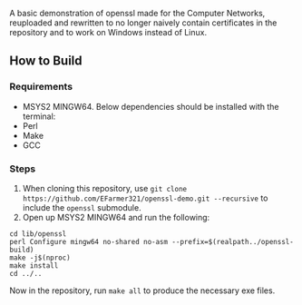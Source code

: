 A basic demonstration of openssl made for the Computer Networks, reuploaded and rewritten to no longer naively contain certificates in the repository and to work on Windows instead of Linux.

## How to Build

### Requirements

- MSYS2 MINGW64. Below dependencies should be installed with the terminal:
- Perl
- Make
- GCC

### Steps

1. When cloning this repository, use `git clone https://github.com/EFarmer321/openssl-demo.git --recursive` to include the `openssl` submodule.
2. Open up MSYS2 MINGW64 and run the following:

```
cd lib/openssl
perl Configure mingw64 no-shared no-asm --prefix=$(realpath../openssl-build)
make -j$(nproc)
make install
cd ../..
```

Now in the repository, run `make all` to produce the necessary exe files.
